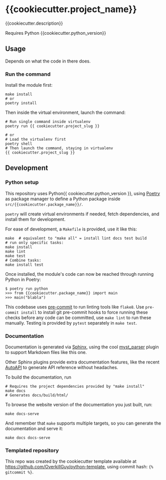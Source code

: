 # {{cookiecutter.project_name}}

{{cookiecutter.description}}

Requires Python {{cookiecutter.python_version}}


## Usage

Depends on what the code in there does.

### Run the command

Install the module first:

    make install
    # or
    poetry install

Then inside the virtual environment, launch the command:

    # Run single command inside virtualenv
    poetry run {{ cookiecutter.project_slug }}

    # or
    # Load the virtualenv first
    poetry shell
    # Then launch the command, staying in virtualenv
    {{ cookiecutter.project_slug }}

## Development

### Python setup

This repository uses Python{{ cookiecutter.python_version }}, using
[Poetry](https://python-poetry.org) as package manager to define a
Python package inside `src/{{cookiecutter.package_name}}/`.

`poetry` will create virtual environments if needed, fetch
dependencies, and install them for development.


For ease of development, a `Makefile` is provided, use it like this:

	make  # equivalent to "make all" = install lint docs test build
	# run only specific tasks:
	make install
	make lint
	make test
	# Combine tasks:
	make install test

Once installed, the module's code can now be reached through running
Python in Poetry:

	$ poetry run python
	>>> from {{cookiecutter.package_name}} import main
	>>> main("blabla")


This codebase uses [pre-commit](https://pre-commit.com) to run linting
tools like `flake8`. Use `pre-commit install` to install git
pre-commit hooks to force running these checks before any code can be
committed, use `make lint` to run these manually. Testing is provided
by `pytest` separately in `make test`.

### Documentation

Documentation is generated via [Sphinx](https://www.sphinx-doc.org/en/master/),
using the cool [myst_parser](https://myst-parser.readthedocs.io/en/latest/)
plugin to support Markdown files like this one.

Other Sphinx plugins provide extra documentation features, like the recent
[AutoAPI](https://sphinx-autoapi.readthedocs.io/en/latest/index.html) to
generate API reference without headaches.

To build the documentation, run

    # Requires the project dependencies provided by "make install"
    make docs
	# Generates docs/build/html/

To browse the website version of the documentation you just built, run:

    make docs-serve

And remember that `make` supports multiple targets, so you can generate the
documentation and serve it:

    make docs docs-serve


### Templated repository

This repo was created by the cookiecutter template available at
https://github.com/OverkillGuy/python-template, using commit hash: `{% gitcommit %}`.
